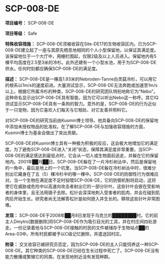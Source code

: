 # SCP-008-DE
**项目编号：** SCP-008-DE


**项目等级：** Safe

**特殊收容措施：** SCP-008-DE须被收容在Site-DE17的生物收容区内。已为SCP-008-DE建立起了一座与其原先栖息地相同的个人小型保留地，以保证其满足度。该保留地位于一个大厅中，用栅栏围起，仅限2级及以上人员进入。保留地内有5棵平均高度在2.5至3米的冷杉。此外还建有一个小型水池，用于为SCP-008-DE供水。任何时刻都应确保SCP-008-DE的满足度。

**描述：** SCP-008-DE是一棵高1.93米的Nebroden-Tanne白灵菇冷杉，可以用它的根系以1m/s的速度前进。大量测试显示，SCP-008-DE无法奔跑或加速至1m/s以上。根据它所属冷杉的种类，SCP-008-DE的研究团队特别地称它为“Nebo”。这种命名显示出SCP-008-DE具有智能，因为它可以听出Nebo这一称呼。其它IQ测试显示SCP-008-DE具有一条狗的智力。意外的是，SCP-008-DE的行为近似于一只宠物，因为它喜欢人们每天与它相处、对它友善并照料它。

对SCP-008-DE的研究当前由Kusmin博士领导。他具备向SCP-008-DE的保留地中添加未授权物品的批准权。在了解SCP-008-DE与加强收容措施的方面，Kusmin博士为基金会做出了突出贡献。

SCP-008-DE对Kusmin博士具有一种极为积极的反应，这会极大地增加它的满足度。为了避免SCP-008-DE进入“关闭”状态，保障其满足度非常重要。当SCP-008-DE的满足感达到最低点时，它会从一切人或生物面前逃走，并躲在它的保留地内。2001年██月██日，SCP-008-DE躲在了一片冷杉树丛中，然后是保留地的一角中，最后是地上的一个坑里。当SCP-008-DE躲在冷杉树丛中时，很难分别出它藏身在了五（5）棵冷杉中的哪一棵中。SCP-008-DE的防御性行为很难应对。当一个生物在满足度不足时投喂SCP-008-DE，它的防御机制将启动，这将使它在威胁或危险中以高速向攻击者射出它的一部分针叶。这些针叶会嵌在受影响者的身体里，且无法用镊子去除。松针会深深地刺入受害者的肌肉，并会在碰到肌肉后开始生长。研究者尚无法解答松针是如何嵌入并生长的。移除这些针叶非常困难。

**发现：** SCP-008-DE于2008年██月8日发现于乌克兰的████████村。它的前主人Dmytro[数据删除]将SCP-008-DE作为吸引目光的工具，并在村庄间四处游走。一份记录着他与SCP-008-DE接触的村民的文件被储存于生物站点██的Area-03中。所有村民都被予以C级记忆删除，并遣送回村庄。

**附录：** 交叉收容已被研究员否定，因为SCP-008-DE的主人只能饲养这一种SCP-008-DE。其它种类的SCP-008-DE已经在生长过程中死亡了。SCP-008-DE没有能力散播或繁殖它的同类。在发现地附近没有发现种群。


